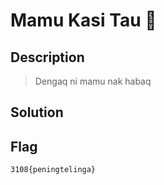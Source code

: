 # Mamu Kasi Tau 🧩
## Description
> Dengaq ni mamu nak habaq

## Solution
## Flag
```
3108{peningtelinga}
```
